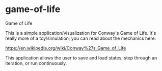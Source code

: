 # game-of-life
Game of Life

This is a simple application/visualization for Conway's Game of Life. It's really more of a toy/simulation; you can read about the mechanics here:

https://en.wikipedia.org/wiki/Conway%27s_Game_of_Life

This application allows the user to save and load states, step through an iteration, or run continuously.

